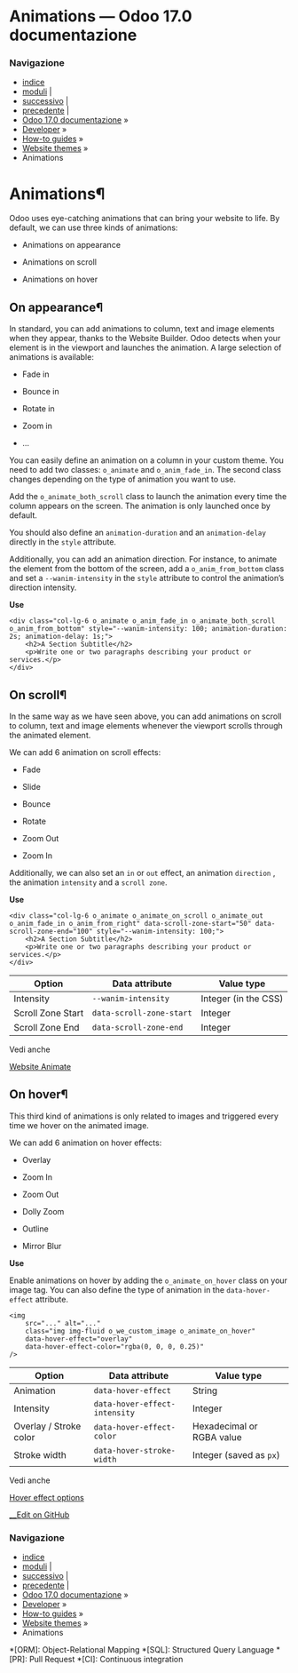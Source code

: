 # Animations — Odoo 17.0 documentazione

### Navigazione

  * [indice](../../../genindex.html "Indice generale")
  * [moduli](../../../py-modindex.html "Indice del modulo Python") |
  * [successivo](forms.html "Forms") |
  * [precedente](gradients.html "Gradients") |
  * [Odoo 17.0 documentazione](../../../index-2.html) »
  * [Developer](../../../developer.html) »
  * [How-to guides](../../howtos.html) »
  * [Website themes](../website_themes.html) »
  * Animations



# Animations¶

Odoo uses eye-catching animations that can bring your website to life. By default, we can use three kinds of animations:

  * Animations on appearance

  * Animations on scroll

  * Animations on hover




## On appearance¶

In standard, you can add animations to column, text and image elements when they appear, thanks to the Website Builder. Odoo detects when your element is in the viewport and launches the animation. A large selection of animations is available:

  * Fade in

  * Bounce in

  * Rotate in

  * Zoom in

  * …




You can easily define an animation on a column in your custom theme. You need to add two classes: `o_animate` and `o_anim_fade_in`. The second class changes depending on the type of animation you want to use.

Add the `o_animate_both_scroll` class to launch the animation every time the column appears on the screen. The animation is only launched once by default.

You should also define an `animation-duration` and an `animation-delay` directly in the `style` attribute.

Additionally, you can add an animation direction. For instance, to animate the element from the bottom of the screen, add a `o_anim_from_bottom` class and set a `--wanim-intensity` in the `style` attribute to control the animation’s direction intensity.

**Use**
    
    
    <div class="col-lg-6 o_animate o_anim_fade_in o_animate_both_scroll o_anim_from_bottom" style="--wanim-intensity: 100; animation-duration: 2s; animation-delay: 1s;">
        <h2>A Section Subtitle</h2>
        <p>Write one or two paragraphs describing your product or services.</p>
    </div>
    

## On scroll¶

In the same way as we have seen above, you can add animations on scroll to column, text and image elements whenever the viewport scrolls through the animated element.

We can add 6 animation on scroll effects:

  * Fade

  * Slide

  * Bounce

  * Rotate

  * Zoom Out

  * Zoom In




Additionally, we can also set an `in` or `out` effect, an animation `direction` , the animation `intensity` and a `scroll zone`.

**Use**
    
    
    <div class="col-lg-6 o_animate o_animate_on_scroll o_animate_out o_anim_fade_in o_anim_from_right" data-scroll-zone-start="50" data-scroll-zone-end="100" style="--wanim-intensity: 100;">
        <h2>A Section Subtitle</h2>
        <p>Write one or two paragraphs describing your product or services.</p>
    </div>
    

Option | Data attribute | Value type  
---|---|---  
Intensity | `--wanim-intensity` | Integer (in the CSS)  
Scroll Zone Start | `data-scroll-zone-start` | Integer  
Scroll Zone End | `data-scroll-zone-end` | Integer  
  
Vedi anche

[Website Animate](https://github.com/odoo/odoo/blob/34c0c9c1ae00aba391932129d4cefd027a9c6bbd/addons/website/static/src/scss/website.scss#L1638)

## On hover¶

This third kind of animations is only related to images and triggered every time we hover on the animated image.

We can add 6 animation on hover effects:

  * Overlay

  * Zoom In

  * Zoom Out

  * Dolly Zoom

  * Outline

  * Mirror Blur




**Use**

Enable animations on hover by adding the `o_animate_on_hover` class on your image tag. You can also define the type of animation in the `data-hover-effect` attribute.
    
    
    <img
        src="..." alt="..."
        class="img img-fluid o_we_custom_image o_animate_on_hover"
        data-hover-effect="overlay"
        data-hover-effect-color="rgba(0, 0, 0, 0.25)"
    />
    

Option | Data attribute | Value type  
---|---|---  
Animation | `data-hover-effect` | String  
Intensity | `data-hover-effect-intensity` | Integer  
Overlay / Stroke color | `data-hover-effect-color` | Hexadecimal or RGBA value  
Stroke width | `data-hover-stroke-width` | Integer (saved as `px`)  
  
Vedi anche

[Hover effect options](https://github.com/odoo/odoo/blob/f43fbf67c98236434429e26d9d93de71ddb06790/addons/website/views/snippets/snippets.xml#L405)

[ __Edit on GitHub](https://github.com/odoo/documentation/edit/17.0/content/developer/howtos/website_themes/animations.rst)

### Navigazione

  * [indice](../../../genindex.html "Indice generale")
  * [moduli](../../../py-modindex.html "Indice del modulo Python") |
  * [successivo](forms.html "Forms") |
  * [precedente](gradients.html "Gradients") |
  * [Odoo 17.0 documentazione](../../../index-2.html) »
  * [Developer](../../../developer.html) »
  * [How-to guides](../../howtos.html) »
  * [Website themes](../website_themes.html) »
  * Animations


  *[ORM]: Object-Relational Mapping
  *[SQL]: Structured Query Language
  *[PR]: Pull Request
  *[CI]: Continuous integration